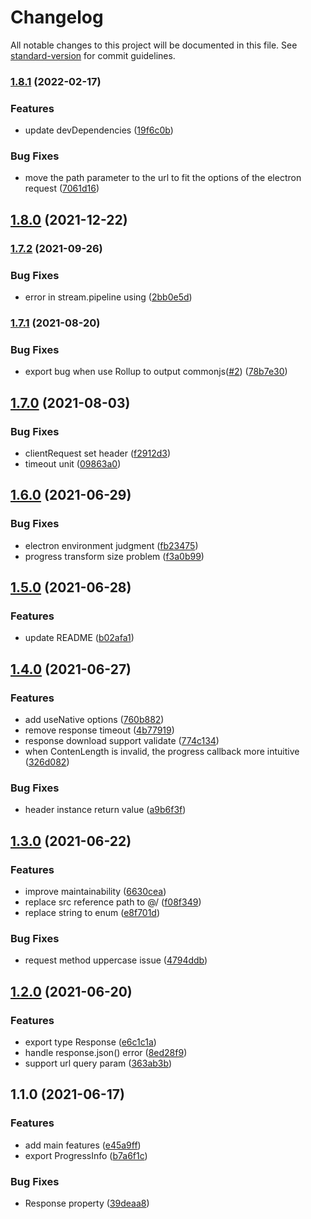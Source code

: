 # Changelog

All notable changes to this project will be documented in this file. See [standard-version](https://github.com/conventional-changelog/standard-version) for commit guidelines.

### [1.8.1](https://github.com/islizeqiang/electron-request/compare/v1.8.0...v1.8.1) (2022-02-17)

### Features

- update devDependencies ([19f6c0b](https://github.com/islizeqiang/electron-request/commit/19f6c0bb46e8fd7856a817cf3d3c2c92223de379))

### Bug Fixes

- move the path parameter to the url to fit the options of the electron request ([7061d16](https://github.com/islizeqiang/electron-request/commit/7061d168dc91988beda62c58eb1ab3a72dc20af5))

## [1.8.0](https://github.com/islizeqiang/electron-request/compare/v1.7.2...v1.8.0) (2021-12-22)

### [1.7.2](https://github.com/islizeqiang/electron-request/compare/v1.7.1...v1.7.2) (2021-09-26)

### Bug Fixes

- error in stream.pipeline using ([2bb0e5d](https://github.com/islizeqiang/electron-request/commit/2bb0e5ddb0ff9a5ccb29829033bdb392137d7a22))

### [1.7.1](https://github.com/islizeqiang/electron-request/compare/v1.7.0...v1.7.1) (2021-08-20)

### Bug Fixes

- export bug when use Rollup to output commonjs([#2](https://github.com/islizeqiang/electron-request/issues/2)) ([78b7e30](https://github.com/islizeqiang/electron-request/commit/78b7e30c6d371c3d7abba253d1497c0665dd1752))

## [1.7.0](https://github.com/islizeqiang/electron-request/compare/v1.6.0...v1.7.0) (2021-08-03)

### Bug Fixes

- clientRequest set header ([f2912d3](https://github.com/islizeqiang/electron-request/commit/f2912d37f471b5807fb1cc0a4f9b055ab132cc08))
- timeout unit ([09863a0](https://github.com/islizeqiang/electron-request/commit/09863a0278b8e051f25a24adced967ad6fb9e10b))

## [1.6.0](https://github.com/islizeqiang/electron-request/compare/v1.5.0...v1.6.0) (2021-06-29)

### Bug Fixes

- electron environment judgment ([fb23475](https://github.com/islizeqiang/electron-request/commit/fb234755b30f6ff149d3c95d69e02a303debc1ff))
- progress transform size problem ([f3a0b99](https://github.com/islizeqiang/electron-request/commit/f3a0b999301a694644ff21a08e8712b579ecd0a7))

## [1.5.0](https://github.com/islizeqiang/electron-request/compare/v1.4.0...v1.5.0) (2021-06-28)

### Features

- update README ([b02afa1](https://github.com/islizeqiang/electron-request/commit/b02afa18930ca8d16265ed5b16d7156d54a96d70))

## [1.4.0](https://github.com/islizeqiang/electron-request/compare/v1.3.0...v1.4.0) (2021-06-27)

### Features

- add useNative options ([760b882](https://github.com/islizeqiang/electron-request/commit/760b8828758a03924db6de3994ceca56943a9aaa))
- remove response timeout ([4b77919](https://github.com/islizeqiang/electron-request/commit/4b77919ce4cee5d6ed2e514bc07b77147e991a0f))
- response download support validate ([774c134](https://github.com/islizeqiang/electron-request/commit/774c134b737e8ac248322d5988e3d3d9a63c887b))
- when ContenLength is invalid, the progress callback more intuitive ([326d082](https://github.com/islizeqiang/electron-request/commit/326d082f21497ec844332152af1dca5b9b85ea32))

### Bug Fixes

- header instance return value ([a9b6f3f](https://github.com/islizeqiang/electron-request/commit/a9b6f3fc46e5a21a7c5d28da721ce7561def9605))

## [1.3.0](https://github.com/islizeqiang/electron-request/compare/v1.2.0...v1.3.0) (2021-06-22)

### Features

- improve maintainability ([6630cea](https://github.com/islizeqiang/electron-request/commit/6630cea60a2d3fb721bfd797005b7f5e13c9f620))
- replace src reference path to @/ ([f08f349](https://github.com/islizeqiang/electron-request/commit/f08f34952ab2fc5b29541419eac502c79a13e03f))
- replace string to enum ([e8f701d](https://github.com/islizeqiang/electron-request/commit/e8f701d0d05587aba17f5155f883e5b9f2fe1846))

### Bug Fixes

- request method uppercase issue ([4794ddb](https://github.com/islizeqiang/electron-request/commit/4794ddb64b08169e57b3204e666988bb0ca77e49))

## [1.2.0](https://github.com/islizeqiang/electron-request/compare/v1.1.0...v1.2.0) (2021-06-20)

### Features

- export type Response ([e6c1c1a](https://github.com/islizeqiang/electron-request/commit/e6c1c1aa40dc93eefd882cdeb563f0746d8ee1ac))
- handle response.json() error ([8ed28f9](https://github.com/islizeqiang/electron-request/commit/8ed28f90b90dc1943002231660ab31a91fdf16f3))
- support url query param ([363ab3b](https://github.com/islizeqiang/electron-request/commit/363ab3b7a0817a796576afee8403cf1d8fd13c8d))

## 1.1.0 (2021-06-17)

### Features

- add main features ([e45a9ff](https://github.com/islizeqiang/electron-request/commit/e45a9ff70288cec9022d9e90580c7fe696391442))
- export ProgressInfo ([b7a6f1c](https://github.com/islizeqiang/electron-request/commit/b7a6f1c44151ebe3dd75662ac67c32a421bb50b6))

### Bug Fixes

- Response property ([39deaa8](https://github.com/islizeqiang/electron-request/commit/39deaa8b3b2f04c0915f52d660bc7ac84bee1382))
